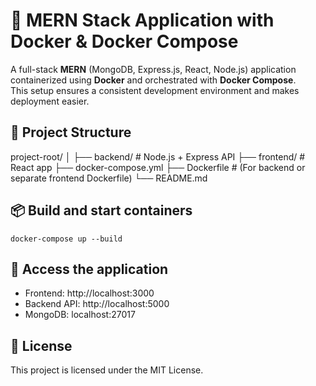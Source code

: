 # 🚀 MERN Stack Application with Docker & Docker Compose

A full-stack **MERN** (MongoDB, Express.js, React, Node.js) application containerized using **Docker** and orchestrated with **Docker Compose**.  
This setup ensures a consistent development environment and makes deployment easier.

## 📂 Project Structure

project-root/
│
├── backend/ # Node.js + Express API
├── frontend/ # React app
├── docker-compose.yml
├── Dockerfile # (For backend or separate frontend Dockerfile)
└── README.md

## 📦 Build and start containers
```
docker-compose up --build
```

## 📍 Access the application

  - Frontend: http://localhost:3000
  - Backend API: http://localhost:5000
  - MongoDB: localhost:27017

## 📄 License

This project is licensed under the MIT License.
